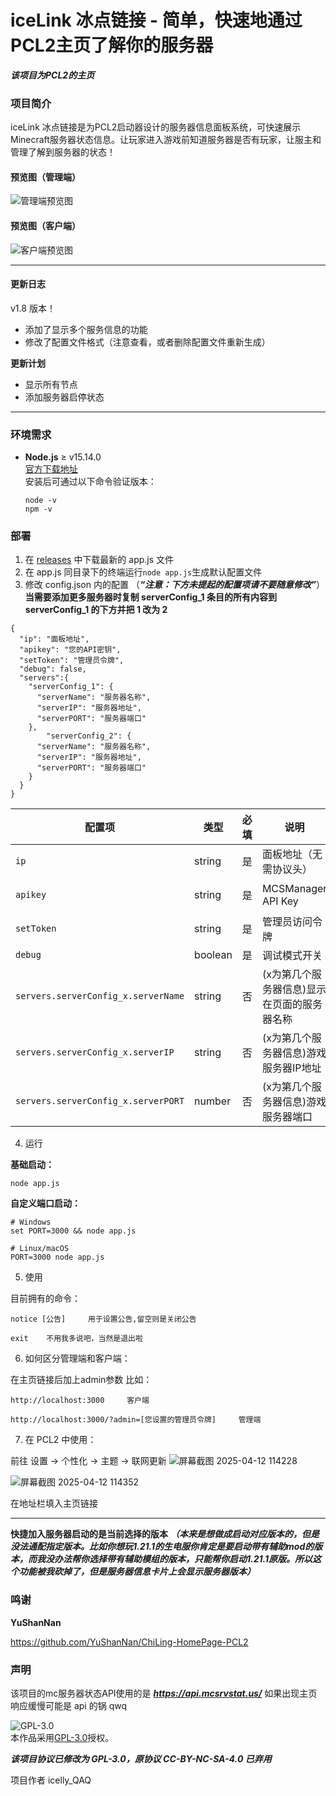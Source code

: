 # iceLink 冰点链接 - 简单，快速地通过PCL2主页了解你的服务器

***该项目为PCL2的主页***
### 项目简介
iceLink 冰点链接是为PCL2启动器设计的服务器信息面板系统，可快速展示Minecraft服务器状态信息。让玩家进入游戏前知道服务器是否有玩家，让服主和管理了解到服务器的状态！
#### 预览图（管理端）
![管理端预览图](https://github.com/user-attachments/assets/d8025d5d-f5d9-4952-a333-500161a90c86)





#### 预览图（客户端）
![客户端预览图](https://github.com/user-attachments/assets/2cab5e6f-6ea3-4027-8d5e-1f8e4a678d9a)






------
#### 更新日志


v1.8 版本！


- 添加了显示多个服务信息的功能
- 修改了配置文件格式（注意查看，或者删除配置文件重新生成）


**更新计划**


- 显示所有节点
- 添加服务器启停状态
------

### 环境需求
- **Node.js** ≥ v15.14.0  
  [官方下载地址](https://nodejs.org/)  
  安装后可通过以下命令验证版本：
  ```
  node -v
  npm -v
  ```

### 部署
1. 在 [releases](https://github.com/icelly-QAQ/PCL2-HomePage_iceLink/releases/) 中下载最新的 app.js 文件
2. 在 app.js 同目录下的终端运行```node app.js```生成默认配置文件
3. 修改 config.json 内的配置 （***“注意：下方未提起的配置项请不要随意修改”***）
**当需要添加更多服务器时复制 serverConfig_1 条目的所有内容到 serverConfig_1 的下方并把 1 改为 2**
```
{
  "ip": "面板地址",
  "apikey": "您的API密钥",
  "setToken": "管理员令牌",
  "debug": false,
  "servers":{
    "serverConfig_1": {
      "serverName": "服务器名称",
      "serverIP": "服务器地址",
      "serverPORT": "服务器端口"
    },
        "serverConfig_2": {
      "serverName": "服务器名称",
      "serverIP": "服务器地址",
      "serverPORT": "服务器端口"
    }
  }
}
```

| 配置项 | 类型 | 必填 | 说明 | 示例值 |
|--------|------|------|------|--------|
| `ip` | string | 是 | 面板地址（无需协议头） | `panel.example.com` |
| `apikey` | string | 是 | MCSManager API Key | `123e4567-e89b-12d3-a456-426614174000` |
| `setToken` | string | 是 | 管理员访问令牌 | `MySecureToken123` |
| `debug` | boolean | 是 | 调试模式开关 | `false` |
| `servers.serverConfig_x.serverName` | string | 否 | (x为第几个服务器信息)显示在页面的服务器名称 | `生存服` |
| `servers.serverConfig_x.serverIP` | string | 否 | (x为第几个服务器信息)游戏服务器IP地址 | `mc.example.com` |
| `servers.serverConfig_x.serverPORT` | number | 否 | (x为第几个服务器信息)游戏服务器端口 | `25565` |

4. 运行


**基础启动：**
```
node app.js
```

**自定义端口启动：**
```
# Windows
set PORT=3000 && node app.js

# Linux/macOS
PORT=3000 node app.js
```

5. 使用


目前拥有的命令：
```
notice [公告]     用于设置公告,留空则是关闭公告

exit    不用我多说吧，当然是退出啦
```

6. 如何区分管理端和客户端：


在主页链接后加上admin参数
比如：
```
http://localhost:3000     客户端

http://localhost:3000/?admin=[您设置的管理员令牌]     管理端
```


7. 在 PCL2 中使用：


前往 设置 -> 个性化 -> 主题 -> 联网更新
![屏幕截图 2025-04-12 114228](https://github.com/user-attachments/assets/978a61b0-11f6-4a6f-8a4a-6b33518cb26b)

![屏幕截图 2025-04-12 114352](https://github.com/user-attachments/assets/835d9d65-b641-42c6-9580-99708290d892)

在地址栏填入主页链接



----
**快捷加入服务器启动的是当前选择的版本** ***（本来是想做成启动对应版本的，但是没法通配指定版本。比如你想玩1.21.1的生电服你肯定是要启动带有辅助mod的版本，而我没办法帮你选择带有辅助模组的版本，只能帮你启动1.21.1原版。所以这个功能被我砍掉了，但是服务器信息卡片上会显示服务器版本）***


### 鸣谢
**YuShanNan**


https://github.com/YuShanNan/ChiLing-HomePage-PCL2


### 声明
该项目的mc服务器状态API使用的是 ***https://api.mcsrvstat.us/*** 如果出现主页响应缓慢可能是 api 的锅 qwq


![GPL-3.0](https://img.shields.io/badge/License-GPLv3-blue.svg)  
本作品采用[GPL-3.0](https://www.gnu.org/licenses/gpl-3.0)授权。

***该项目协议已修改为 GPL-3.0，原协议 CC-BY-NC-SA-4.0 已弃用***


项目作者 icelly_QAQ
